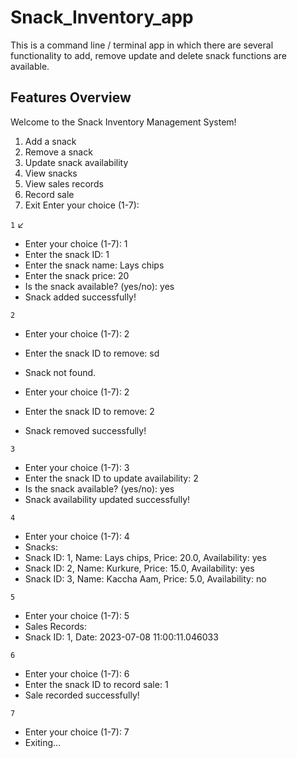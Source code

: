 # Snack_Inventory_app

This is a command line / terminal app in which there are several functionality to add, remove update and delete snack functions are available.
## Features Overview

Welcome to the Snack Inventory Management System!
1. Add a snack
2. Remove a snack
3. Update snack availability
4. View snacks
5. View sales records
6. Record sale
7. Exit
Enter your choice (1-7):

`1` ↙️
- Enter your choice (1-7): 1
- Enter the snack ID: 1
- Enter the snack name: Lays chips
- Enter the snack price: 20
- Is the snack available? (yes/no): yes
- Snack added successfully!

`2`
- Enter your choice (1-7): 2
- Enter the snack ID to remove: sd
- Snack not found.

- Enter your choice (1-7): 2
- Enter the snack ID to remove: 2
- Snack removed successfully!

`3`
- Enter your choice (1-7): 3
- Enter the snack ID to update availability: 2
- Is the snack available? (yes/no): yes
- Snack availability updated successfully!

`4`
- Enter your choice (1-7): 4
- Snacks:
- Snack ID: 1, Name: Lays chips, Price: 20.0, Availability: yes
- Snack ID: 2, Name: Kurkure, Price: 15.0, Availability: yes
- Snack ID: 3, Name: Kaccha Aam, Price: 5.0, Availability: no

`5`
- Enter your choice (1-7): 5
- Sales Records:
- Snack ID: 1, Date: 2023-07-08 11:00:11.046033

`6`
- Enter your choice (1-7): 6
- Enter the snack ID to record sale: 1
- Sale recorded successfully!

`7`
- Enter your choice (1-7): 7
- Exiting...

